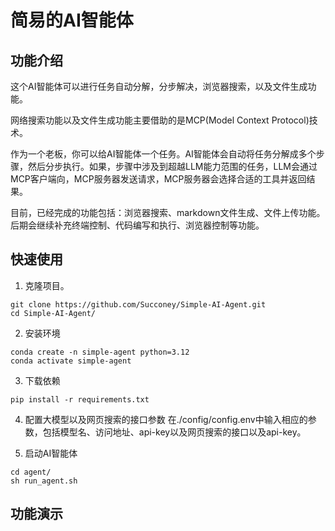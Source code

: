 # 简易的AI智能体
## 功能介绍
这个AI智能体可以进行任务自动分解，分步解决，浏览器搜索，以及文件生成功能。 

网络搜索功能以及文件生成功能主要借助的是MCP(Model Context Protocol)技术。 

作为一个老板，你可以给AI智能体一个任务。AI智能体会自动将任务分解成多个步骤，然后分步执行。如果，步骤中涉及到超越LLM能力范围的任务，LLM会通过MCP客户端向，MCP服务器发送请求，MCP服务器会选择合适的工具并返回结果。    

目前，已经完成的功能包括：浏览器搜索、markdown文件生成、文件上传功能。后期会继续补充终端控制、代码编写和执行、浏览器控制等功能。

## 快速使用
1. 克隆项目。
```
git clone https://github.com/Succoney/Simple-AI-Agent.git
cd Simple-AI-Agent/
```

2. 安装环境
```
conda create -n simple-agent python=3.12
conda activate simple-agent
```

3. 下载依赖
```
pip install -r requirements.txt
```

4. 配置大模型以及网页搜索的接口参数
在./config/config.env中输入相应的参数，包括模型名、访问地址、api-key以及网页搜索的接口以及api-key。

5. 启动AI智能体
```
cd agent/
sh run_agent.sh
```


## 功能演示
